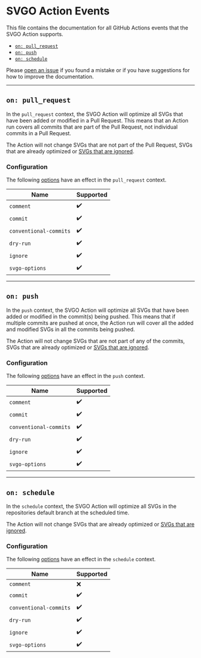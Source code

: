 # SVGO Action Events

This file contains the documentation for all GitHub Actions events that the SVGO
Action supports.

- [`on: pull_request`](#on-pull_request)
- [`on: push`](#on-push)
- [`on: schedule`](#on-schedule)

Please [open an issue] if you found a mistake or if you have suggestions for how
to improve the documentation.

---

## `on: pull_request`

In the `pull_request` context, the SVGO Action will optimize all SVGs that have
been added or modified in a Pull Request. This means that an Action run covers
all commits that are part of the Pull Request, not individual commits in a Pull
Request.

The Action will not change SVGs that are not part of the Pull Request, SVGs that
are already optimized or [SVGs that are ignored].

### Configuration

The following [options] have an effect in the `pull_request` context.

| Name                   | Supported          |
| ---------------------- | ------------------ |
| `comment`              | :heavy_check_mark: |
| `commit`               | :heavy_check_mark: |
| `conventional-commits` | :heavy_check_mark: |
| `dry-run`              | :heavy_check_mark: |
| `ignore`               | :heavy_check_mark: |
| `svgo-options`         | :heavy_check_mark: |

---

## `on: push`

In the `push` context, the SVGO Action will optimize all SVGs that have been
added or modified in the commit(s) being pushed. This means that if multiple
commits are pushed at once, the Action run will cover all the added and modified
SVGs in all the commits being pushed.

The Action will not change SVGs that are not part of any of the commits, SVGs
that are already optimized or [SVGs that are ignored].

### Configuration

The following [options] have an effect in the `push` context.

| Name                   | Supported          |
| ---------------------- | ------------------ |
| `comment`              | :heavy_check_mark: |
| `commit`               | :heavy_check_mark: |
| `conventional-commits` | :heavy_check_mark: |
| `dry-run`              | :heavy_check_mark: |
| `ignore`               | :heavy_check_mark: |
| `svgo-options`         | :heavy_check_mark: |

---

## `on: schedule`

In the `schedule` context, the SVGO Action will optimize all SVGs in the
repositories default branch at the scheduled time.

The Action will not change SVGs that are already optimized or [SVGs that are
ignored].

### Configuration

The following [options] have an effect in the `schedule` context.

| Name                   | Supported          |
| ---------------------- | ------------------ |
| `comment`              | :x:                |
| `commit`               | :heavy_check_mark: |
| `conventional-commits` | :heavy_check_mark: |
| `dry-run`              | :heavy_check_mark: |
| `ignore`               | :heavy_check_mark: |
| `svgo-options`         | :heavy_check_mark: |

[open an issue]: https://github.com/ericcornelissen/svgo-action/issues/new?labels=docs&template=documentation.md
[options]: ./options.md
[SVGs that are ignored]: ./options.md#ignore
